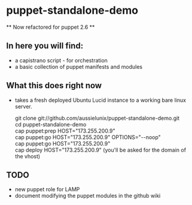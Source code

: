 # puppet-standalone-demo

** Now refactored for puppet 2.6 **

## In here you will find:

* a capistrano script - for orchestration
* a basic collection of puppet manifests and modules

## What this does right now

* takes a fresh deployed Ubuntu Lucid instance to a working bare linux server.

    git clone git://github.com/aussielunix/puppet-standalone-demo.git  
    cd puppet-standalone-demo  
    cap puppet:prep HOST="173.255.200.9"  
    cap puppet:go HOST="173.255.200.9" OPTIONS="--noop"  
    cap puppet:go HOST="173.255.200.9"  
    cap deploy HOST="173.255.200.9" (you'll be asked for the domain of the vhost)  

## TODO

* new puppet role for LAMP
* document modifying the puppet modules in the github wiki

